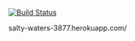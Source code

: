 [![Build Status](https://travis-ci.org/hwikgren/Wadror.png)](https://travis-ci.org/hwikgren/Wadror)

salty-waters-3877.herokuapp.com/
